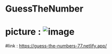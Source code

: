 # GuessTheNumber
# picture : ![image](https://github.com/ayaniegain/GuessTheNumber/assets/59463533/9b8a00c7-b39e-44ec-a2ce-e6912b6191da)
#link : https://guess-the-numbers-77.netlify.app/
